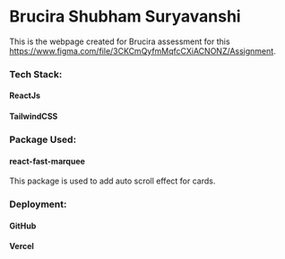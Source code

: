 
# Brucira Shubham Suryavanshi

This is the webpage created for Brucira assessment for this https://www.figma.com/file/3CKCmQyfmMqfcCXiACNONZ/Assignment.



###  Tech Stack:

#### ReactJs
#### TailwindCSS
### Package Used:

#### react-fast-marquee

This package is used to add auto scroll effect for cards.

### Deployment:

#### GitHub
#### Vercel